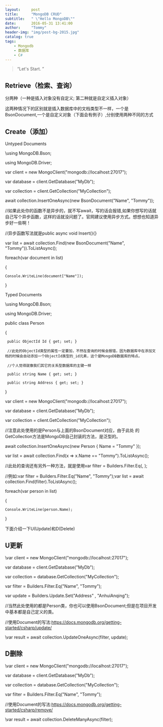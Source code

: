 ```yaml
---
layout:     post
title:      "MongoDB CRUD"
subtitle:   " \"Hello MongoDB\""
date:       2016-05-31 13:41:00
author:     "Tommy"
header-img: "img/post-bg-2015.jpg"
catalog: true
tags:
    - Mongodb
    - 数据库
    - C#
---
```


> “Let's Start. ”


## Retrieve（检索、查询）
分两种（一种是插入对象没有自定义; 第二种就是自定义插入对象）

这两种情况下的区别就是插入数据库中的文档类型不一样，一个是BsonDocument,一个是自定义对象（下面会有例子）,分别使用两种不同的方式


## Create（添加）


Untyped Documents

\using MongoDB.Bson;

using MongoDB.Driver;

var client = new MongoClient("mongodb://localhost:27017");

var database = client.GetDatabase("MyDb");

var collection = client.GetCollection<BsonDocument>("MyCollection");

await collection.InsertOneAsync(new BsonDocument("Name", "Tommy"));

//如果此处你的函数不是异步的，就不写await，写的话会报错,如果你想写的话就自己写个异步函数，这样的话就没问题了。官网建议使用异步方式。想想也知道异步好一些啊！

//异步函数写法就是public async void Insert(){}

var list = await collection.Find(new BsonDocument("Name", "Tommy")).ToListAsync();

foreach(var document in list)

{

	Console.WriteLine(document["Name"]);
	
\}

Typed Documents

\using MongoDB.Bson;

using MongoDB.Driver;

public class Person

{

	 public ObjectId Id { get; set; }
	 
	 //此处的ObjectId类型的属性一定要加，不然在查询的时候会报错，因为数据库中在添加文档的时候会自动添加一个ObjectId类型的_id元素，这个是MongoDB数据库的特点。
	 
	 //个人觉得就像我们其它的关系型数据库的主键一样
	 
	 public string Name { get; set; }
	 
	 public string Address { get; set; }
	 
}

var client = new MongoClient("mongodb://localhost:27017");

var database = client.GetDatabase("MyDb");

var collection = client.GetCollection<Person>("MyCollection");

//注意此处使用的是Person与上面的BsonDocument对应，由于此处 的GetCollection<T>方法是MongoDB自己封装的方法，是泛型的。

await collection.InsertOneAsync(new Person { Name = "Tommy" });

var list = await collection.Find(x => x.Name == "Tommy").ToListAsync();

//此处的查询还有另外一种方法，就是使用var filter = Builders<Person>.Filter.Eq(<field>, <value>);

//例如:var filter = Builders<Person>.Filter.Eq("Name", "Tommy");var list = await collection.Find(filter).ToListAsync();

foreach(var person in list)

{

	Console.WriteLine(person.Name);
	
\}

下面介绍一下U(Update)和D(Delete)


## U更新

\var client = new MongoClient("mongodb://localhost:27017");

var database = client.GetDatabase("MyDb");

var collection = database.GetCollection<Person>("MyCollection");

var filter = Builders<Person >.Filter.Eq("Name", "Tommy");

var update = Builders<Person >.Update.Set("Address" , "AnhuiAnqing");

//当然此处使用的都是Person类，你也可以使用BsonDocument;但是在项目开发中基本都是自己定义的类。

//使用Document的写法:https://docs.mongodb.org/getting-started/csharp/update/

\var result = await collection.UpdateOneAsync(filter, update);


## D删除

\var client = new MongoClient("mongodb://localhost:27017");

var database = client.GetDatabase("MyDb");

var collection = database.GetCollection<Person>("MyCollection");

var filter = Builders<Person >.Filter.Eq("Name", "Tommy");

//使用Document的写法:https://docs.mongodb.org/getting-started/csharp/remove/

\var result = await collection.DeleteManyAsync(filter);
